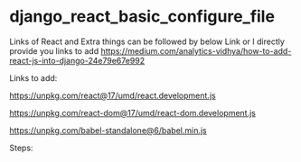 # django_react_basic_configure_file


Links of React and Extra things can be followed by below Link or I directly provide you links to add
https://medium.com/analytics-vidhya/how-to-add-react-js-into-django-24e79e67e992




Links to add:


https://unpkg.com/react@17/umd/react.development.js

https://unpkg.com/react-dom@17/umd/react-dom.development.js

https://unpkg.com/babel-standalone@6/babel.min.js



Steps:
